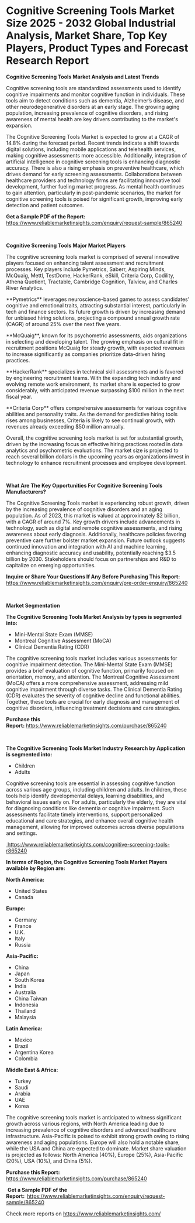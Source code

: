 <p><h1>Cognitive Screening Tools Market Size 2025 - 2032 Global Industrial Analysis, Market Share, Top Key Players, Product Types and Forecast Research Report</h1></p><p><strong>Cognitive Screening Tools Market Analysis and Latest Trends</strong></p>
<p><p>Cognitive screening tools are standardized assessments used to identify cognitive impairments and monitor cognitive function in individuals. These tools aim to detect conditions such as dementia, Alzheimer’s disease, and other neurodegenerative disorders at an early stage. The growing aging population, increasing prevalence of cognitive disorders, and rising awareness of mental health are key drivers contributing to the market's expansion.</p><p>The Cognitive Screening Tools Market is expected to grow at a CAGR of 14.8% during the forecast period. Recent trends indicate a shift towards digital solutions, including mobile applications and telehealth services, making cognitive assessments more accessible. Additionally, integration of artificial intelligence in cognitive screening tools is enhancing diagnostic accuracy. There is also a rising emphasis on preventive healthcare, which drives demand for early screening assessments. Collaborations between healthcare providers and technology firms are facilitating innovative tool development, further fueling market progress. As mental health continues to gain attention, particularly in post-pandemic scenarios, the market for cognitive screening tools is poised for significant growth, improving early detection and patient outcomes.</p></p>
<p><strong>Get a Sample PDF of the Report:&nbsp;</strong> <a href="https://www.reliablemarketinsights.com/enquiry/request-sample/865240?utm_campaign=3295&utm_medium=2&utm_source=Github&utm_content=ia&utm_term=06032025&utm_id=cognitive-screening-tools">https://www.reliablemarketinsights.com/enquiry/request-sample/865240</a></p>
<p>&nbsp;</p>
<p><strong>Cognitive Screening Tools Major Market Players</strong></p>
<p><p>The cognitive screening tools market is comprised of several innovative players focused on enhancing talent assessment and recruitment processes. Key players include Pymetrics, Saberr, Aspiring Minds, McQuaig, Mettl, TestDome, HackerRank, eSkill, Criteria Corp, Codility, Athena Quotient, Tractable, Cambridge Cognition, Talview, and Charles River Analytics.</p><p>**Pymetrics** leverages neuroscience-based games to assess candidates' cognitive and emotional traits, attracting substantial interest, particularly in tech and finance sectors. Its future growth is driven by increasing demand for unbiased hiring solutions, projecting a compound annual growth rate (CAGR) of around 25% over the next five years.</p><p>**McQuaig**, known for its psychometric assessments, aids organizations in selecting and developing talent. The growing emphasis on cultural fit in recruitment positions McQuaig for steady growth, with expected revenues to increase significantly as companies prioritize data-driven hiring practices.</p><p>**HackerRank** specializes in technical skill assessments and is favored by engineering recruitment teams. With the expanding tech industry and evolving remote work environment, its market share is expected to grow considerably, with anticipated revenue surpassing $100 million in the next fiscal year.</p><p>**Criteria Corp** offers comprehensive assessments for various cognitive abilities and personality traits. As the demand for predictive hiring tools rises among businesses, Criteria is likely to see continual growth, with revenues already exceeding $50 million annually.</p><p>Overall, the cognitive screening tools market is set for substantial growth, driven by the increasing focus on effective hiring practices rooted in data analytics and psychometric evaluations. The market size is projected to reach several billion dollars in the upcoming years as organizations invest in technology to enhance recruitment processes and employee development.</p></p>
<p>&nbsp;</p>
<p><strong>What Are The Key Opportunities For Cognitive Screening Tools Manufacturers?</strong></p>
<p><p>The Cognitive Screening Tools market is experiencing robust growth, driven by the increasing prevalence of cognitive disorders and an aging population. As of 2023, this market is valued at approximately $2 billion, with a CAGR of around 7%. Key growth drivers include advancements in technology, such as digital and remote cognitive assessments, and rising awareness about early diagnosis. Additionally, healthcare policies favoring preventive care further bolster market expansion. Future outlook suggests continued innovation and integration with AI and machine learning, enhancing diagnostic accuracy and usability, potentially reaching $3.5 billion by 2030. Stakeholders should focus on partnerships and R&D to capitalize on emerging opportunities.</p></p>
<p><strong>Inquire or Share Your Questions If Any Before Purchasing This Report:</strong> <a href="https://www.reliablemarketinsights.com/enquiry/pre-order-enquiry/865240?utm_campaign=3295&utm_medium=2&utm_source=Github&utm_content=ia&utm_term=06032025&utm_id=cognitive-screening-tools">https://www.reliablemarketinsights.com/enquiry/pre-order-enquiry/865240</a></p>
<p>&nbsp;</p>
<p><strong>Market Segmentation</strong></p>
<p><strong>The Cognitive Screening Tools Market Analysis by types is segmented into:</strong></p>
<p><ul><li>Mini-Mental State Exam (MMSE)</li><li>Montreal Cognitive Assessment (MoCA)</li><li>Clinical Dementia Rating (CDR)</li></ul></p>
<p><p>The cognitive screening tools market includes various assessments for cognitive impairment detection. The Mini-Mental State Exam (MMSE) provides a brief evaluation of cognitive function, primarily focused on orientation, memory, and attention. The Montreal Cognitive Assessment (MoCA) offers a more comprehensive assessment, addressing mild cognitive impairment through diverse tasks. The Clinical Dementia Rating (CDR) evaluates the severity of cognitive decline and functional abilities. Together, these tools are crucial for early diagnosis and management of cognitive disorders, influencing treatment decisions and care strategies.</p></p>
<p><strong>Purchase this Report:&nbsp;</strong><a href="https://www.reliablemarketinsights.com/purchase/865240?utm_campaign=3295&utm_medium=2&utm_source=Github&utm_content=ia&utm_term=06032025&utm_id=cognitive-screening-tools">https://www.reliablemarketinsights.com/purchase/865240</a></p>
<p>&nbsp;</p>
<p><strong>The Cognitive Screening Tools Market Industry Research by Application is segmented into:</strong></p>
<p><ul><li>Children</li><li>Adults</li></ul></p>
<p><p>Cognitive screening tools are essential in assessing cognitive function across various age groups, including children and adults. In children, these tools help identify developmental delays, learning disabilities, and behavioral issues early on. For adults, particularly the elderly, they are vital for diagnosing conditions like dementia or cognitive impairment. Such assessments facilitate timely interventions, support personalized educational and care strategies, and enhance overall cognitive health management, allowing for improved outcomes across diverse populations and settings.</p></p>
<p><a href="https://www.reliablemarketinsights.com/cognitive-screening-tools-r865240?utm_campaign=3295&utm_medium=2&utm_source=Github&utm_content=ia&utm_term=06032025&utm_id=cognitive-screening-tools">&nbsp;https://www.reliablemarketinsights.com/cognitive-screening-tools-r865240</a></p>
<p><strong>In terms of Region, the Cognitive Screening Tools Market Players available by Region are:</strong></p>
<p>
    <p> <strong> North America: </strong>
        <ul>
            <li>United States</li>
            <li>Canada</li>
        </ul>
        </p> 
    <p> <strong> Europe: </strong>
        <ul>
            <li>Germany</li>
            <li>France</li>
            <li>U.K.</li>
            <li>Italy</li>
            <li>Russia</li>
        </ul>
        </p> 
    <p> <strong> Asia-Pacific: </strong>
        <ul>
            <li>China</li>
            <li>Japan</li>
            <li>South Korea</li>
            <li>India</li>
            <li>Australia</li>
            <li>China Taiwan</li>
            <li>Indonesia</li>
            <li>Thailand</li>
            <li>Malaysia</li>
        </ul>
        </p> 
    <p> <strong> Latin America: </strong>
        <ul>
            <li>Mexico</li>
            <li>Brazil</li>
            <li>Argentina Korea</li>
            <li>Colombia</li>
        </ul>
        </p> 
    <p> <strong> Middle East & Africa: </strong>
        <ul>
            <li>Turkey</li>
            <li>Saudi</li>
            <li>Arabia</li>
            <li>UAE</li>
            <li>Korea</li>
        </ul>
    </p>
    </p>
<p><p>The cognitive screening tools market is anticipated to witness significant growth across various regions, with North America leading due to increasing prevalence of cognitive disorders and advanced healthcare infrastructure. Asia-Pacific is poised to exhibit strong growth owing to rising awareness and aging populations. Europe will also hold a notable share, while the USA and China are expected to dominate. Market share valuation is projected as follows: North America (40%), Europe (25%), Asia-Pacific (20%), USA (10%), and China (5%).</p></p>
<p><strong>Purchase this Report: </strong><a href="https://www.reliablemarketinsights.com/purchase/865240?utm_campaign=3295&utm_medium=2&utm_source=Github&utm_content=ia&utm_term=06032025&utm_id=cognitive-screening-tools">https://www.reliablemarketinsights.com/purchase/865240</a></p>
<p>&nbsp;<strong>Get a Sample PDF of the Report:&nbsp;&nbsp;</strong><a href="https://www.reliablemarketinsights.com/enquiry/request-sample/865240?utm_campaign=3295&utm_medium=2&utm_source=Github&utm_content=ia&utm_term=06032025&utm_id=cognitive-screening-tools">https://www.reliablemarketinsights.com/enquiry/request-sample/865240</a></p>
<p><strong></strong></p>
<p>Check more reports on <a href="https://www.reliablemarketinsights.com/?utm_campaign=3295&utm_medium=2&utm_source=Github&utm_content=ia&utm_term=06032025&utm_id=cognitive-screening-tools">https://www.reliablemarketinsights.com/</a></p>
